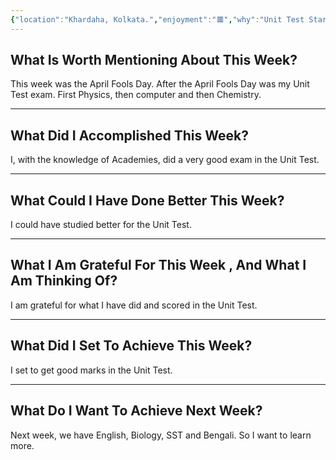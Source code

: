 ```yaml
---
{"location":"Khardaha, Kolkata.","enjoyment":"🟥","why":"Unit Test Started.","date":"2025-04-17","dg-publish":true,"dg-home":null,"tags":["weeklyreviews"],"aliases":null,"permalink":"/notes/07-journals-calender/weekly-notes/2025-w14/","dgPassFrontmatter":true,"updated":"2025-04-17T22:26:45.557+05:30"}
---
```



## What Is Worth Mentioning About This Week?

This week was the April Fools Day. After the April Fools Day was my Unit Test exam. First Physics, then computer and then Chemistry.

---

## What Did I Accomplished This Week?

I, with the knowledge of Academies, did a very good exam in the Unit Test.

---

## What Could I Have Done Better This Week?

I could have studied better for the Unit Test.

---

## What I Am Grateful For This Week , And What I Am Thinking Of?

I am grateful for what I have did and scored in the Unit Test.

---

## What Did I Set To Achieve This Week?

I set to get good marks in the Unit Test.

---

## What Do I Want To Achieve Next Week?

Next week, we have English, Biology, SST and Bengali. So I want to learn more.